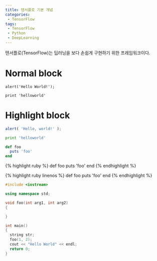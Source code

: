 ```yaml
---
title: 텐서플로 기본 개념
categories:
 - TensorFlow
tags:
 - TensorFlow
 - Python
 - DeepLearning
---
```


텐서플로(TensorFlow)는 딥러닝을 보다 손쉽게 구현하기 위한 프레임워크이다.

# Normal block

```
alert('Hello World!');
```

    print 'helloworld'

# Highlight block

```javascript
alert( 'Hello, world!' );
```

```python
print 'helloworld'
```

```ruby
def foo
  puts 'foo'
end
```

{% highlight ruby %}
def foo
  puts 'foo'
end
{% endhighlight %}

{% highlight ruby linenos %}
def foo
  puts 'foo'
end
{% endhighlight %}

```c++
#include <iostream>

using namespace std;

void foo(int arg1, int arg2)
{

}

int main()
{
  string str;
  foo(1, 2);
  cout << "Hello World" << endl;
  return 0;
}
```
